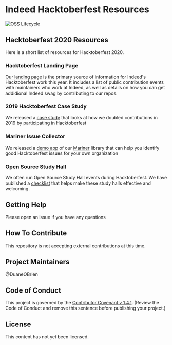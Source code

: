 # Indeed Hacktoberfest Resources

![OSS Lifecycle](https://img.shields.io/osslifecycle/indeedeng/hacktoberfest.svg)

## Hacktoberfest 2020 Resources

Here is a short list of resources for Hacktoberfest 2020. 

### Hacktoberfest Landing Page

[Our landing page](https://go.indeed.com/hacktoberfest/) is the primary source of information for Indeed's Hacktoberfest work this year. It includes a list of public contribution events with maintainers who work at Indeed, as well as details on how you can get addidional Indeed swag by contributing to our repos. 

### 2019 Hacktoberfest Case Study

We released a [case study](Indeed%20Hacktoberfest%202019%20Case%20Study.pdf) that looks at how we doubled contributions in 2019 by participating in Hacktoberfest

### Mariner Issue Collector

We released a [demo app](https://github.com/indeedeng/Mariner-Issue-Collector) of our [Mariner](https://github.com/indeedeng/Mariner) library that can help you identify good Hacktoberfest issues for your own organization 

### Open Source Study Hall

We often run Open Source Study Hall events during Hacktoberfest. We have published a [checklist](https://github.com/indeedeng-alpha/open-source-study-hall/) that helps make these study halls effective and welcoming.

## Getting Help

Please open an issue if you have any questions

## How To Contribute

This repository is not accepting external contributions at this time.

## Project Maintainers

@DuaneOBrien

## Code of Conduct
This project is governed by the [Contributor Covenant v 1.4.1](CODE_OF_CONDUCT.md). (Review the Code of Conduct and remove this sentence before publishing your project.)

## License

This content has not yet been licensed.
